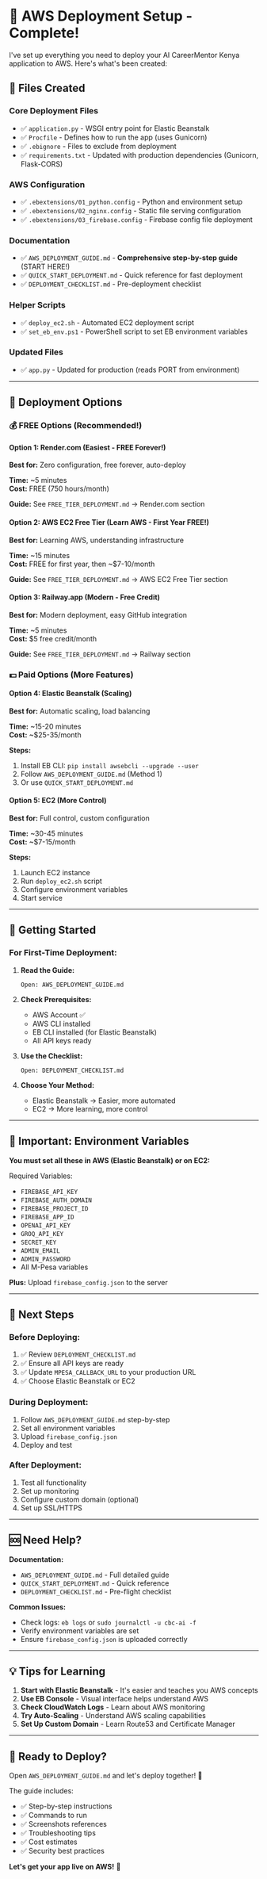# 🎉 AWS Deployment Setup - Complete!

I've set up everything you need to deploy your AI CareerMentor Kenya application to AWS. Here's what's been created:

## 📁 Files Created

### Core Deployment Files
- ✅ `application.py` - WSGI entry point for Elastic Beanstalk
- ✅ `Procfile` - Defines how to run the app (uses Gunicorn)
- ✅ `.ebignore` - Files to exclude from deployment
- ✅ `requirements.txt` - Updated with production dependencies (Gunicorn, Flask-CORS)

### AWS Configuration
- ✅ `.ebextensions/01_python.config` - Python and environment setup
- ✅ `.ebextensions/02_nginx.config` - Static file serving configuration
- ✅ `.ebextensions/03_firebase.config` - Firebase config file deployment

### Documentation
- ✅ `AWS_DEPLOYMENT_GUIDE.md` - **Comprehensive step-by-step guide** (START HERE!)
- ✅ `QUICK_START_DEPLOYMENT.md` - Quick reference for fast deployment
- ✅ `DEPLOYMENT_CHECKLIST.md` - Pre-deployment checklist

### Helper Scripts
- ✅ `deploy_ec2.sh` - Automated EC2 deployment script
- ✅ `set_eb_env.ps1` - PowerShell script to set EB environment variables

### Updated Files
- ✅ `app.py` - Updated for production (reads PORT from environment)

---

## 🚀 Deployment Options

### 💰 FREE Options (Recommended!)

#### Option 1: Render.com (Easiest - FREE Forever!)
**Best for:** Zero configuration, free forever, auto-deploy

**Time:** ~5 minutes  
**Cost:** FREE (750 hours/month)

**Guide:** See `FREE_TIER_DEPLOYMENT.md` → Render.com section

#### Option 2: AWS EC2 Free Tier (Learn AWS - First Year FREE!)
**Best for:** Learning AWS, understanding infrastructure

**Time:** ~15 minutes  
**Cost:** FREE for first year, then ~$7-10/month

**Guide:** See `FREE_TIER_DEPLOYMENT.md` → AWS EC2 Free Tier section

#### Option 3: Railway.app (Modern - Free Credit)
**Best for:** Modern deployment, easy GitHub integration

**Time:** ~5 minutes  
**Cost:** $5 free credit/month

**Guide:** See `FREE_TIER_DEPLOYMENT.md` → Railway section

### 💵 Paid Options (More Features)

#### Option 4: Elastic Beanstalk (Scaling)
**Best for:** Automatic scaling, load balancing

**Time:** ~15-20 minutes  
**Cost:** ~$25-35/month

**Steps:**
1. Install EB CLI: `pip install awsebcli --upgrade --user`
2. Follow `AWS_DEPLOYMENT_GUIDE.md` (Method 1)
3. Or use `QUICK_START_DEPLOYMENT.md`

#### Option 5: EC2 (More Control)
**Best for:** Full control, custom configuration

**Time:** ~30-45 minutes  
**Cost:** ~$7-15/month

**Steps:**
1. Launch EC2 instance
2. Run `deploy_ec2.sh` script
3. Configure environment variables
4. Start service

---

## 📖 Getting Started

### For First-Time Deployment:

1. **Read the Guide:**
   ```
   Open: AWS_DEPLOYMENT_GUIDE.md
   ```

2. **Check Prerequisites:**
   - AWS Account ✅
   - AWS CLI installed
   - EB CLI installed (for Elastic Beanstalk)
   - All API keys ready

3. **Use the Checklist:**
   ```
   Open: DEPLOYMENT_CHECKLIST.md
   ```

4. **Choose Your Method:**
   - Elastic Beanstalk → Easier, more automated
   - EC2 → More learning, more control

---

## 🔑 Important: Environment Variables

**You must set all these in AWS (Elastic Beanstalk) or on EC2:**

Required Variables:
- `FIREBASE_API_KEY`
- `FIREBASE_AUTH_DOMAIN`
- `FIREBASE_PROJECT_ID`
- `FIREBASE_APP_ID`
- `OPENAI_API_KEY`
- `GROQ_API_KEY`
- `SECRET_KEY`
- `ADMIN_EMAIL`
- `ADMIN_PASSWORD`
- All M-Pesa variables

**Plus:** Upload `firebase_config.json` to the server

---

## 📝 Next Steps

### Before Deploying:
1. ✅ Review `DEPLOYMENT_CHECKLIST.md`
2. ✅ Ensure all API keys are ready
3. ✅ Update `MPESA_CALLBACK_URL` to your production URL
4. ✅ Choose Elastic Beanstalk or EC2

### During Deployment:
1. Follow `AWS_DEPLOYMENT_GUIDE.md` step-by-step
2. Set all environment variables
3. Upload `firebase_config.json`
4. Deploy and test

### After Deployment:
1. Test all functionality
2. Set up monitoring
3. Configure custom domain (optional)
4. Set up SSL/HTTPS

---

## 🆘 Need Help?

**Documentation:**
- `AWS_DEPLOYMENT_GUIDE.md` - Full detailed guide
- `QUICK_START_DEPLOYMENT.md` - Quick reference
- `DEPLOYMENT_CHECKLIST.md` - Pre-flight checklist

**Common Issues:**
- Check logs: `eb logs` or `sudo journalctl -u cbc-ai -f`
- Verify environment variables are set
- Ensure `firebase_config.json` is uploaded correctly

---

## 💡 Tips for Learning

1. **Start with Elastic Beanstalk** - It's easier and teaches you AWS concepts
2. **Use EB Console** - Visual interface helps understand AWS
3. **Check CloudWatch Logs** - Learn about AWS monitoring
4. **Try Auto-Scaling** - Understand AWS scaling capabilities
5. **Set Up Custom Domain** - Learn Route53 and Certificate Manager

---

## 🎯 Ready to Deploy?

Open `AWS_DEPLOYMENT_GUIDE.md` and let's deploy together! 🚀

The guide includes:
- ✅ Step-by-step instructions
- ✅ Commands to run
- ✅ Screenshots references
- ✅ Troubleshooting tips
- ✅ Cost estimates
- ✅ Security best practices

**Let's get your app live on AWS!** 🌟

